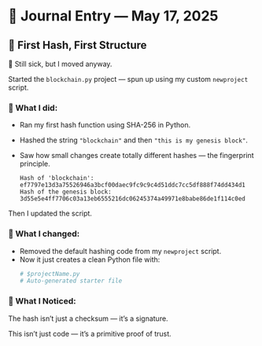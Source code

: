 # 📜 Journal Entry — May 17, 2025 

## 🔹 First Hash, First Structure

🤒 Still sick, but I moved anyway.

Started the `blockchain.py` project — spun up using my custom `newproject` script.

### 🧪 What I did:

- Ran my first hash function using SHA-256 in Python.
- Hashed the string `"blockchain"` and then `"this is my genesis block"`.
- Saw how small changes create totally different hashes — the fingerprint principle.

   ```text
  Hash of 'blockchain': ef7797e13d3a75526946a3bcf00daec9fc9c9c4d51ddc7cc5df888f74dd434d1
  Hash of the genesis block: 3d55e5e4ff7706c03a13eb6555216dc06245374a49971e8babe86de1f114c0ed

Then I updated the script.

### 🔧 What I changed:

- Removed the default hashing code from my `newproject` script.
- Now it just creates a clean Python file with:
  ```python
  # $projectName.py
  # Auto-generated starter file

### 🧠 What I Noticed:
The hash isn’t just a checksum — it’s a signature.

This isn’t just code — it’s a primitive proof of trust.
